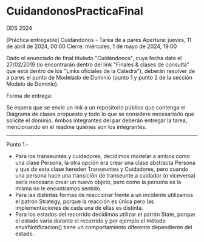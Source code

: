 # CuidandonosPracticaFinal
DDS 2024

[Práctica entregable] Cuidándonos - Tarea de a pares
Apertura: jueves, 11 de abril de 2024, 00:00
Cierre: miércoles, 1 de mayo de 2024, 19:00

Dado el enunciado de final titulado "Cuidándonos", cuya fecha data el 27/02/2019 (lo encontrarán dentro del link "Finales & clases de consulta" que está dentro de los "Links oficiales de la Cátedra"), deberán resolver de a pares el punto de Modelado de Dominio (punto 1 y punto 2 de la sección Modelo de Dominio). 

Forma de entrega:

Se espera que se envíe un link a un repositorio público que contenga el Diagrama de clases propuesto y todo lo que se considere necesario/lo que solicite el dominio. 
Ambos integrantes del par deberán entregar la tarea, mencionando en el readme quiénes son los integrantes.

-------------------------------------------------------------------------------------------------
Punto 1.- 
  * Para los transeuntes y cuidadores, decidimos modelar a ambos como una clase Persona, la otra opción era crear una clase abstracta Persona y que de esta clase hereden Transeuntes y Cuidadores, pero cuando una persona hace una transición de transeunte a cuidador (o viceversa) sería necesario crear un nuevo objeto, pero como la persona es la misma no le encontramos sentido.
  * Para las distintas formas de reaccionar frente a un incidente utilizamos el patrón Strategy, porque la reacción es única pero las implementaciones de cada una de ellas es distinta.
  * Para los estados del recorrido decidimos utilizar el patrón State, porque el estado varía durante el recorrido y por ejemplo el método envirNotificacion() tiene un comportamiento diferente dependiente del estado.

